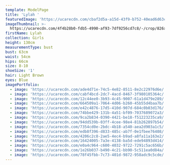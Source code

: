 ```yaml
---
template: ModelPage
title: 'Lylah '
featuredImage: 'https://ucarecdn.com/cbaf2d5a-a15d-43f9-b752-40ead6d63c9a/'
imageThumbnail: >-
  https://ucarecdn.com/4f4b28b0-fdb5-4990-af93-7df9256cd7c8/-/crop/826x1113/922,95/-/preview/
firstName: Lylah
collection: Girls
height: 130cm
measurementType: bust
bust: 63cm
waist: 54cm
hips: 66cm
size: 8-10
shoeSize: '1'
hair: Light Brown
eyes: Blue
imagePortfolio:
  - image: 'https://ucarecdn.com/ade4d71e-74c5-4e82-8511-8e2c22976d6e/'
  - image: 'https://ucarecdn.com/cabf4bcd-2dc7-4acd-8467-3f980105364c/'
  - image: 'https://ucarecdn.com/12c44ee0-3b93-4c45-9007-61a1d479e289/'
  - image: 'https://ucarecdn.com/664509a1-7064-4d06-b260-45b55d4baa7b/'
  - image: 'https://ucarecdn.com/e42c4876-17d5-410d-907d-684c0b03d176/'
  - image: 'https://ucarecdn.com/74bbe429-131b-4a51-bf09-7037689072a3/'
  - image: 'https://ucarecdn.com/9ca2b834-0390-4421-be18-f51223235ca9/'
  - image: 'https://ucarecdn.com/94dd539b-03ff-4cee-98e4-81b262897b54/'
  - image: 'https://ucarecdn.com/7354cd0e-2bdc-4b18-a540-aea2d903a1c5/'
  - image: 'https://ucarecdn.com/edb8f396-d833-485c-ab7f-0e1fbee76408/'
  - image: 'https://ucarecdn.com/4206c2c8-2ae5-4ec4-b9ad-a8fa11a163e2/'
  - image: 'https://ucarecdn.com/16424005-7a3e-4138-ba5d-ede94893d414/'
  - image: 'https://ucarecdn.com/e0a4c964-c600-4032-9722-7291c5ac656b/'
  - image: 'https://ucarecdn.com/1e26b037-b490-4c21-bb90-5c511ea0d84a/'
  - image: 'https://ucarecdn.com/78f45fbb-7c73-401d-9872-958adc9c5cde/'
---
```


